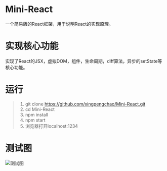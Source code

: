 # Mini-React
一个简易版的React框架，用于说明React的实现原理。

# 实现核心功能

实现了React的JSX，虚拟DOM，组件，生命周期，diff算法，异步的setState等核心功能。

# 运行

>1. git clone https://github.com/xingpengchao/Mini-React.git    
>2. cd Mini-React           
>3. npm install                
>4. npm start            
>5. 浏览器打开localhost:1234             

# 测试图 


![测试图](https://github.com/xingpengchao/Mini-React/blob/master/public/test-img/Mini-React%E6%B5%8B%E8%AF%95%E5%9B%BE.PNG)
